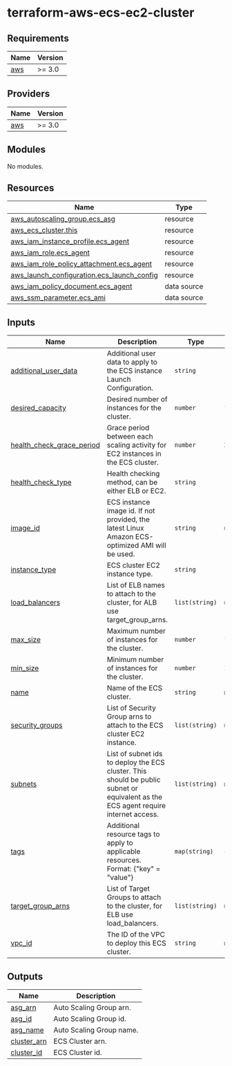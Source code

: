 # terraform-aws-ecs-ec2-cluster

<!-- BEGINNING OF PRE-COMMIT-TERRAFORM DOCS HOOK -->

## Requirements

| Name                                                   | Version |
| ------------------------------------------------------ | ------- |
| <a name="requirement_aws"></a> [aws](#requirement_aws) | >= 3.0  |

## Providers

| Name                                             | Version |
| ------------------------------------------------ | ------- |
| <a name="provider_aws"></a> [aws](#provider_aws) | >= 3.0  |

## Modules

No modules.

## Resources

| Name                                                                                                                                               | Type        |
| -------------------------------------------------------------------------------------------------------------------------------------------------- | ----------- |
| [aws_autoscaling_group.ecs_asg](https://registry.terraform.io/providers/hashicorp/aws/latest/docs/resources/autoscaling_group)                     | resource    |
| [aws_ecs_cluster.this](https://registry.terraform.io/providers/hashicorp/aws/latest/docs/resources/ecs_cluster)                                    | resource    |
| [aws_iam_instance_profile.ecs_agent](https://registry.terraform.io/providers/hashicorp/aws/latest/docs/resources/iam_instance_profile)             | resource    |
| [aws_iam_role.ecs_agent](https://registry.terraform.io/providers/hashicorp/aws/latest/docs/resources/iam_role)                                     | resource    |
| [aws_iam_role_policy_attachment.ecs_agent](https://registry.terraform.io/providers/hashicorp/aws/latest/docs/resources/iam_role_policy_attachment) | resource    |
| [aws_launch_configuration.ecs_launch_config](https://registry.terraform.io/providers/hashicorp/aws/latest/docs/resources/launch_configuration)     | resource    |
| [aws_iam_policy_document.ecs_agent](https://registry.terraform.io/providers/hashicorp/aws/latest/docs/data-sources/iam_policy_document)            | data source |
| [aws_ssm_parameter.ecs_ami](https://registry.terraform.io/providers/hashicorp/aws/latest/docs/data-sources/ssm_parameter)                          | data source |

## Inputs

| Name                                                                                                         | Description                                                                                                                        | Type           | Default      | Required |
| ------------------------------------------------------------------------------------------------------------ | ---------------------------------------------------------------------------------------------------------------------------------- | -------------- | ------------ | :------: |
| <a name="input_additional_user_data"></a> [additional_user_data](#input_additional_user_data)                | Additional user data to apply to the ECS instance Launch Configuration.                                                            | `string`       | `""`         |    no    |
| <a name="input_desired_capacity"></a> [desired_capacity](#input_desired_capacity)                            | Desired number of instances for the cluster.                                                                                       | `number`       | `1`          |    no    |
| <a name="input_health_check_grace_period"></a> [health_check_grace_period](#input_health_check_grace_period) | Grace period between each scaling activity for EC2 instances in the ECS cluster.                                                   | `number`       | `300`        |    no    |
| <a name="input_health_check_type"></a> [health_check_type](#input_health_check_type)                         | Health checking method, can be either ELB or EC2.                                                                                  | `string`       | `"ELB"`      |    no    |
| <a name="input_image_id"></a> [image_id](#input_image_id)                                                    | ECS instance image id. If not provided, the latest Linux Amazon ECS-optimized AMI will be used.                                    | `string`       | `null`       |    no    |
| <a name="input_instance_type"></a> [instance_type](#input_instance_type)                                     | ECS cluster EC2 instance type.                                                                                                     | `string`       | `"t3.micro"` |    no    |
| <a name="input_load_balancers"></a> [load_balancers](#input_load_balancers)                                  | List of ELB names to attach to the cluster, for ALB use target_group_arns.                                                         | `list(string)` | `null`       |    no    |
| <a name="input_max_size"></a> [max_size](#input_max_size)                                                    | Maximum number of instances for the cluster.                                                                                       | `number`       | `1`          |    no    |
| <a name="input_min_size"></a> [min_size](#input_min_size)                                                    | Minimum number of instances for the cluster.                                                                                       | `number`       | `1`          |    no    |
| <a name="input_name"></a> [name](#input_name)                                                                | Name of the ECS cluster.                                                                                                           | `string`       | n/a          |   yes    |
| <a name="input_security_groups"></a> [security_groups](#input_security_groups)                               | List of Security Group arns to attach to the ECS cluster EC2 instance.                                                             | `list(string)` | `null`       |    no    |
| <a name="input_subnets"></a> [subnets](#input_subnets)                                                       | List of subnet ids to deploy the ECS cluster. This should be public subnet or equivalent as the ECS agent require internet access. | `list(string)` | n/a          |   yes    |
| <a name="input_tags"></a> [tags](#input_tags)                                                                | Additional resource tags to apply to applicable resources. Format: {"key" = "value"}                                               | `map(string)`  | `{}`         |    no    |
| <a name="input_target_group_arns"></a> [target_group_arns](#input_target_group_arns)                         | List of Target Groups to attach to the cluster, for ELB use load_balancers.                                                        | `list(string)` | `null`       |    no    |
| <a name="input_vpc_id"></a> [vpc_id](#input_vpc_id)                                                          | The ID of the VPC to deploy this ECS cluster.                                                                                      | `string`       | n/a          |   yes    |

## Outputs

| Name                                                                 | Description              |
| -------------------------------------------------------------------- | ------------------------ |
| <a name="output_asg_arn"></a> [asg_arn](#output_asg_arn)             | Auto Scaling Group arn.  |
| <a name="output_asg_id"></a> [asg_id](#output_asg_id)                | Auto Scaling Group id.   |
| <a name="output_asg_name"></a> [asg_name](#output_asg_name)          | Auto Scaling Group name. |
| <a name="output_cluster_arn"></a> [cluster_arn](#output_cluster_arn) | ECS Cluster arn.         |
| <a name="output_cluster_id"></a> [cluster_id](#output_cluster_id)    | ECS Cluster id.          |

<!-- END OF PRE-COMMIT-TERRAFORM DOCS HOOK -->
